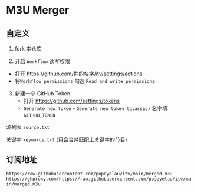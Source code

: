 # M3U Merger

## 自定义

1. fork 本仓库

2. 开启 `Workflow` 读写权限

- 打开 https://github.com/你的名字/itv/settings/actions
- 将`Workflow permissions` 勾选 `Read and write permissions`

3. 新建一个 GitHub Token
   - 打开 https://github.com/settings/tokens
   - `Generate new token` - `Generate new token (classic)` 名字填 `GITHUB_TOKEN`

源列表 `source.txt`

关键字 `keywords.txt` (只会合并匹配上关键字的节目)

## 订阅地址

`https://raw.githubusercontent.com/popeyelau/itv/main/merged.m3u`
`https://ghproxy.com/https://raw.githubusercontent.com/popeyelau/itv/main/merged.m3u`
